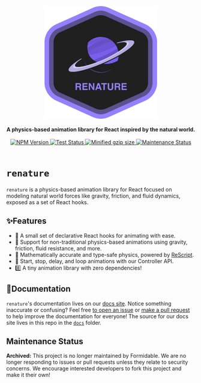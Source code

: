 <div align="center">
  <img width="300" alt="renature" src="https://raw.githubusercontent.com/FormidableLabs/formidable-oss-badges/master/src/assets/featuredLogos/renature.svg?sanitize=true" />

  <br />
  <br />

  <strong>
    A physics-based animation library for React inspired by the natural world.
  </strong>

  <br />
  <br />
  <a href="https://npmjs.com/package/renature">
    <img alt="NPM Version" src="https://img.shields.io/npm/v/renature.svg" />
  </a>
  <a href="https://github.com/FormidableLabs/renature/actions">
    <img alt="Test Status" src="https://github.com/FormidableLabs/renature/workflows/renature%20CI/badge.svg?branch=saturn" />
  </a>
  <a href="https://bundlephobia.com/result?p=renature">
    <img alt="Minified gzip size" src="https://img.shields.io/bundlephobia/minzip/renature.svg?label=gzip%20size" />
  </a>
  <a href="https://github.com/FormidableLabs/renature#maintenance-status">
    <img alt="Maintenance Status" src="https://img.shields.io/badge/maintenance-archived-red.svg" />
  </a>

  <br />
  <br />
</div>

# `renature`

`renature` is a physics-based animation library for React focused on modeling natural world forces like gravity, friction, and fluid dynamics, exposed as a set of React hooks.

## ✨Features

- 🎣 A small set of declarative React hooks for animating with ease.
- 🌌 Support for non-traditional physics-based animations using gravity, friction, fluid resistance, and more.
- 🧮 Mathematically accurate and type-safe physics, powered by [ReScript](https://rescript-lang.org/).
- 🔁 Start, stop, delay, and loop animations with our Controller API.
- 0️⃣ A tiny animation library with zero dependencies!

## 📃Documentation

`renature`'s documentation lives on our [docs site](https://formidable.com/open-source/renature/). Notice something inaccurate or confusing? Feel free [to open an issue](https://github.com/FormidableLabs/renature/issues) or [make a pull request](https://github.com/FormidableLabs/renature/pulls) to help improve the documentation for everyone! The source for our docs site lives in this repo in the [`docs`](/docs/README.md) folder.

## Maintenance Status

**Archived:** This project is no longer maintained by Formidable. We are no longer responding to issues or pull requests unless they relate to security concerns. We encourage interested developers to fork this project and make it their own!
